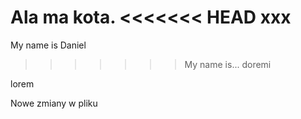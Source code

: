 Ala ma kota.
<<<<<<< HEAD
xxx
=======
My name is Daniel
>>>>>>> My name is...
doremi

lorem 

Nowe zmiany w pliku

